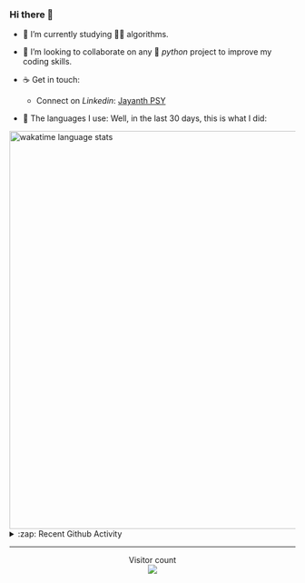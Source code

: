 ### Hi there 👋

- 🌱 I’m currently studying 🏇🏼  algorithms.

- 👯 I’m looking to collaborate on any :snake: *python* project to improve my coding skills.

- ☕ Get in touch:
  +  Connect on *Linkedin*: [Jayanth PSY](https://www.linkedin.com/in/jayanth-p-b3924812a/)

<!--- ⚡ Fun fact: *Python* is older than *C++* and *Java*. -->

- :memo: The languages I use: Well, in the last 30 days, this is what I did:

<img src="https://wakatime.com/share/@j_tesla/4d0b7d1e-6b31-4b03-accf-374d3ed5433f.png" alt="wakatime language stats" width="700"/>

<details>
  <summary>:zap: Recent Github Activity</summary>
  
<!--START_SECTION:activity-->
1. 🗣 Commented on [#1](https://github.com/j-tesla/virtual-piano/issues/1) in [j-tesla/virtual-piano](https://github.com/j-tesla/virtual-piano)
2. ❗️ Opened issue [#1](https://github.com/j-tesla/virtual-piano/issues/1) in [j-tesla/virtual-piano](https://github.com/j-tesla/virtual-piano)
3. 🗣 Commented on [#1](https://github.com/kossiitkgp/kwoc-stats-api/issues/1) in [kossiitkgp/kwoc-stats-api](https://github.com/kossiitkgp/kwoc-stats-api)
4. 🗣 Commented on [#7](https://github.com/j-tesla/space-shooter/issues/7) in [j-tesla/space-shooter](https://github.com/j-tesla/space-shooter)
5. 🎉 Merged PR [#47](https://github.com/j-tesla/space-shooter/pull/47) in [j-tesla/space-shooter](https://github.com/j-tesla/space-shooter)
<!--END_SECTION:activity-->

</details>

-----

<p align="center"> 
  Visitor count<br>
  <img src="https://profile-counter.glitch.me/j-tesla/count.svg" />
</p>












<!--
**j-tesla/j-tesla** is a ✨ _special_ ✨ repository because its `README.md` (this file) appears on your GitHub profile.

Here are some ideas to get you started:

- 🔭 I’m currently working on ...
- 🌱 I’m currently learning ...
- 👯 I’m looking to collaborate on ...
- 🤔 I’m looking for help with ...
- 💬 Ask me about ...
- 📫 How to reach me: ...
- 😄 Pronouns: ...
- ⚡ Fun fact: ...
-->

